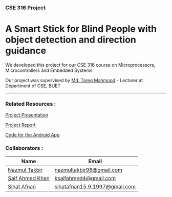 ### CSE 316 Project 
# A Smart Stick for Blind People  with object detection and direction guidance
We developed this project for our CSE 316 course on Microprocessors, Microcontrollers and Embedded Systems

Our project was supervised by [Md. Tareq Mahmood](https://sites.google.com/view/mdtareqmahmood/) - Lecturer at Department of CSE, BUET
___
### Related Resources :
[Project Presentation](https://www.youtube.com/watch?v=c8J_XOOHVkg)

[Project Report](https://www.youtube.com/watch?v=c8J_XOOHVkg)

[Code for the Android App](https://github.com/ksaifahmed/the_stick_app)

### Collaborators :

| Name              | Email                    |
| ----------------- | ------------------------ |
| [Nazmul Takbir](https://github.com/NazmulTakbir)     | nazmultakbir98@gmail.com |
| [Saif Ahmed Khan](https://github.com/ansakib) | ksaifahmed4@gmail.com      |
| [Sihat Afnan](https://github.com/ansakib) | sihatafnan15.9.1997@gmail.com      |

